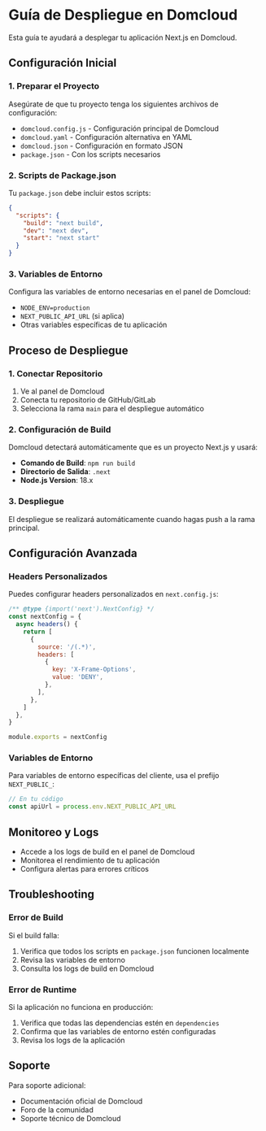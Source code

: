 # Guía de Despliegue en Domcloud

Esta guía te ayudará a desplegar tu aplicación Next.js en Domcloud.

## Configuración Inicial

### 1. Preparar el Proyecto

Asegúrate de que tu proyecto tenga los siguientes archivos de configuración:

- `domcloud.config.js` - Configuración principal de Domcloud
- `domcloud.yaml` - Configuración alternativa en YAML
- `domcloud.json` - Configuración en formato JSON
- `package.json` - Con los scripts necesarios

### 2. Scripts de Package.json

Tu `package.json` debe incluir estos scripts:

```json
{
  "scripts": {
    "build": "next build",
    "dev": "next dev",
    "start": "next start"
  }
}
```

### 3. Variables de Entorno

Configura las variables de entorno necesarias en el panel de Domcloud:

- `NODE_ENV=production`
- `NEXT_PUBLIC_API_URL` (si aplica)
- Otras variables específicas de tu aplicación

## Proceso de Despliegue

### 1. Conectar Repositorio

1. Ve al panel de Domcloud
2. Conecta tu repositorio de GitHub/GitLab
3. Selecciona la rama `main` para el despliegue automático

### 2. Configuración de Build

Domcloud detectará automáticamente que es un proyecto Next.js y usará:

- **Comando de Build**: `npm run build`
- **Directorio de Salida**: `.next`
- **Node.js Version**: 18.x

### 3. Despliegue

El despliegue se realizará automáticamente cuando hagas push a la rama principal.

## Configuración Avanzada

### Headers Personalizados

Puedes configurar headers personalizados en `next.config.js`:

```javascript
/** @type {import('next').NextConfig} */
const nextConfig = {
  async headers() {
    return [
      {
        source: '/(.*)',
        headers: [
          {
            key: 'X-Frame-Options',
            value: 'DENY',
          },
        ],
      },
    ]
  },
}

module.exports = nextConfig
```

### Variables de Entorno

Para variables de entorno específicas del cliente, usa el prefijo `NEXT_PUBLIC_`:

```javascript
// En tu código
const apiUrl = process.env.NEXT_PUBLIC_API_URL
```

## Monitoreo y Logs

- Accede a los logs de build en el panel de Domcloud
- Monitorea el rendimiento de tu aplicación
- Configura alertas para errores críticos

## Troubleshooting

### Error de Build

Si el build falla:

1. Verifica que todos los scripts en `package.json` funcionen localmente
2. Revisa las variables de entorno
3. Consulta los logs de build en Domcloud

### Error de Runtime

Si la aplicación no funciona en producción:

1. Verifica que todas las dependencias estén en `dependencies`
2. Confirma que las variables de entorno estén configuradas
3. Revisa los logs de la aplicación

## Soporte

Para soporte adicional:

- Documentación oficial de Domcloud
- Foro de la comunidad
- Soporte técnico de Domcloud
